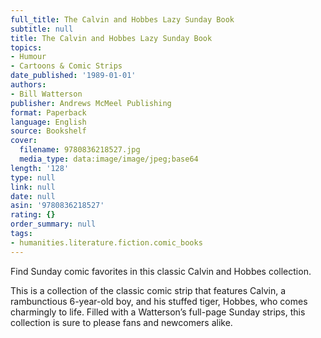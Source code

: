 ```yaml
---
full_title: The Calvin and Hobbes Lazy Sunday Book
subtitle: null
title: The Calvin and Hobbes Lazy Sunday Book
topics:
- Humour
- Cartoons & Comic Strips
date_published: '1989-01-01'
authors:
- Bill Watterson
publisher: Andrews McMeel Publishing
format: Paperback
language: English
source: Bookshelf
cover:
  filename: 9780836218527.jpg
  media_type: data:image/image/jpeg;base64
length: '128'
type: null
link: null
date: null
asin: '9780836218527'
rating: {}
order_summary: null
tags:
- humanities.literature.fiction.comic_books
---
```

Find Sunday comic favorites in this classic Calvin and Hobbes collection.

This is a collection of the classic comic strip that features Calvin, a rambunctious 6-year-old boy, and his stuffed tiger, Hobbes, who comes charmingly to life. Filled with a Watterson’s full-page Sunday strips, this collection is sure to please fans and newcomers alike.
